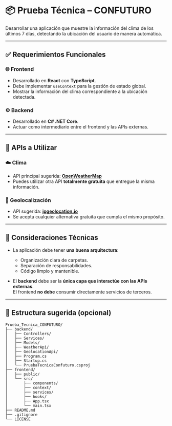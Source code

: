 # 📦 Prueba Técnica – CONFUTURO

Desarrollar una aplicación que muestre la información del clima de los últimos 7 días, detectando la ubicación del usuario de manera automática.

---

## ✅ Requerimientos Funcionales

### 🌐 Frontend

- Desarrollado en **React** con **TypeScript**.
- Debe implementar `useContext` para la gestión de estado global.
- Mostrar la información del clima correspondiente a la ubicación detectada.

### ⚙️ Backend

- Desarrollado en **C# .NET Core**.
- Actuar como intermediario entre el frontend y las APIs externas.

---

## 🔗 APIs a Utilizar

### ☁️ Clima

- API principal sugerida: **[OpenWeatherMap](https://openweathermap.org/api)**
- Puedes utilizar otra API **totalmente gratuita** que entregue la misma información.

### 📍 Geolocalización

- API sugerida: **[ipgeolocation.io](https://ipgeolocation.io/)**
- Se acepta cualquier alternativa gratuita que cumpla el mismo propósito.

---

## 🧱 Consideraciones Técnicas

- La aplicación debe tener **una buena arquitectura**:
  - Organización clara de carpetas.
  - Separación de responsabilidades.
  - Código limpio y mantenible.

- El **backend** debe ser la **única capa que interactúe con las APIs externas**.  
  El frontend **no debe** consumir directamente servicios de terceros.

---

## 📂 Estructura sugerida (opcional)
```plaintext
Prueba_Tecnica_CONFUTURO/
├── backend/
│   ├── Controllers/
│   ├── Services/
│   ├── Models/
│   ├── WeatherApi/
│   ├── GeolocationApi/
│   ├── Program.cs
│   ├── Startup.cs
│   └── PruebaTecnicaConfuturo.csproj
├── frontend/
│   ├── public/
│   └── src/
│       ├── components/
│       ├── context/
│       ├── services/
│       ├── hooks/
│       ├── App.tsx
│       └── main.tsx
├── README.md
├── .gitignore
└── LICENSE
